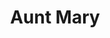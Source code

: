 ---
layout: $layouts/History.astro
title: Aunt Mary
year: 2025
photo: /robots/2025_Aunt_Mary.jpg
source: https://github.com/StuyPulse/Aunt-Mary
youtube_links:
  - name: Robot Reveal
    url: https://www.youtube.com/watch?v=oewXodMP0-0
---